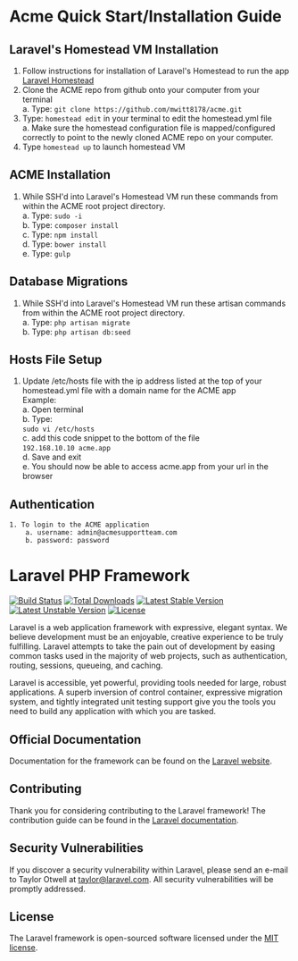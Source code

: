 # Acme Quick Start/Installation Guide

## Laravel's Homestead VM Installation

1. Follow instructions for installation of Laravel's Homestead to run the app</br> [Laravel Homestead](https://laravel.com/docs/5.2/homestead)
2. Clone the ACME repo from github onto your computer from your terminal</br>
    a. Type: ``` git clone https://github.com/mwitt8178/acme.git ```<br>
3. Type: ``` homestead edit ``` in your terminal to edit the homestead.yml file<br>
    a. Make sure the homestead configuration file is mapped/configured correctly to point to the newly cloned ACME repo on your computer.</br>
4. Type ``` homestead up ``` to launch homestead VM

## ACME Installation
1. While SSH'd into Laravel's Homestead VM run these commands from within the ACME root project directory.</br>
    a. Type: ``` sudo -i ```<br>
    b. Type: ``` composer install ```<br>
    c. Type: ``` npm install ```<br>
    d. Type: ``` bower install ```<br>
    e. Type: ``` gulp ```<br>

## Database Migrations

1. While SSH'd into Laravel's Homestead VM run these artisan commands from within the ACME root project directory.<br>
    a. Type: ``` php artisan migrate ```<br>
    b. Type: ``` php artisan db:seed ```<br>

## Hosts File Setup

1. Update /etc/hosts file with the ip address listed at the top of your homestead.yml file with a domain name for the ACME app <br>
    Example:<br>
    a. Open terminal<br>
    b. Type: </br>``` sudo vi /etc/hosts ```<br>
    c. add this code snippet to the bottom of the file<br> ``` 192.168.10.10 acme.app ```<br>
    d. Save and exit<br>
    e. You should now be able to access acme.app from your url in the browser<br>

## Authentication
    1. To login to the ACME application
        a. username: admin@acmesupportteam.com
        b. password: password

# Laravel PHP Framework

[![Build Status](https://travis-ci.org/laravel/framework.svg)](https://travis-ci.org/laravel/framework)
[![Total Downloads](https://poser.pugx.org/laravel/framework/d/total.svg)](https://packagist.org/packages/laravel/framework)
[![Latest Stable Version](https://poser.pugx.org/laravel/framework/v/stable.svg)](https://packagist.org/packages/laravel/framework)
[![Latest Unstable Version](https://poser.pugx.org/laravel/framework/v/unstable.svg)](https://packagist.org/packages/laravel/framework)
[![License](https://poser.pugx.org/laravel/framework/license.svg)](https://packagist.org/packages/laravel/framework)

Laravel is a web application framework with expressive, elegant syntax. We believe development must be an enjoyable, creative experience to be truly fulfilling. Laravel attempts to take the pain out of development by easing common tasks used in the majority of web projects, such as authentication, routing, sessions, queueing, and caching.

Laravel is accessible, yet powerful, providing tools needed for large, robust applications. A superb inversion of control container, expressive migration system, and tightly integrated unit testing support give you the tools you need to build any application with which you are tasked.

## Official Documentation

Documentation for the framework can be found on the [Laravel website](http://laravel.com/docs).

## Contributing

Thank you for considering contributing to the Laravel framework! The contribution guide can be found in the [Laravel documentation](http://laravel.com/docs/contributions).

## Security Vulnerabilities

If you discover a security vulnerability within Laravel, please send an e-mail to Taylor Otwell at taylor@laravel.com. All security vulnerabilities will be promptly addressed.

## License

The Laravel framework is open-sourced software licensed under the [MIT license](http://opensource.org/licenses/MIT).

